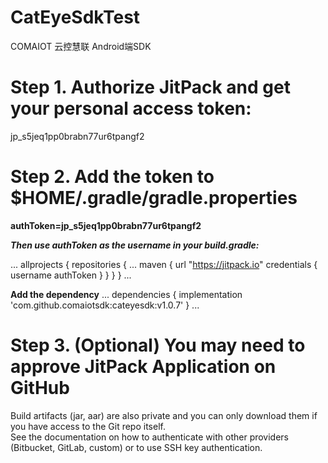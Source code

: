 # CatEyeSdkTest
COMAIOT 云控慧联 Android端SDK

Step 1. Authorize JitPack and get your personal access token:
=
  jp_s5jeq1pp0brabn77ur6tpangf2

Step 2. Add the token to $HOME/.gradle/gradle.properties
=
  **authToken=jp_s5jeq1pp0brabn77ur6tpangf2**

  ***Then use authToken as the username in your build.gradle:***

...
  allprojects {
    repositories {
        ...
        maven {
            url "https://jitpack.io"
            credentials { username authToken }
        }
    }
 }
...

 **Add the dependency**
...
 dependencies {
     implementation 'com.github.comaiotsdk:cateyesdk:v1.0.7'
 }
...

Step 3. (Optional) You may need to approve JitPack Application on GitHub
=
  Build artifacts (jar, aar) are also private and you can only download them if you have access to the Git repo itself.<br>
  See the documentation on how to authenticate with other providers (Bitbucket, GitLab, custom) or to use SSH key authentication.
